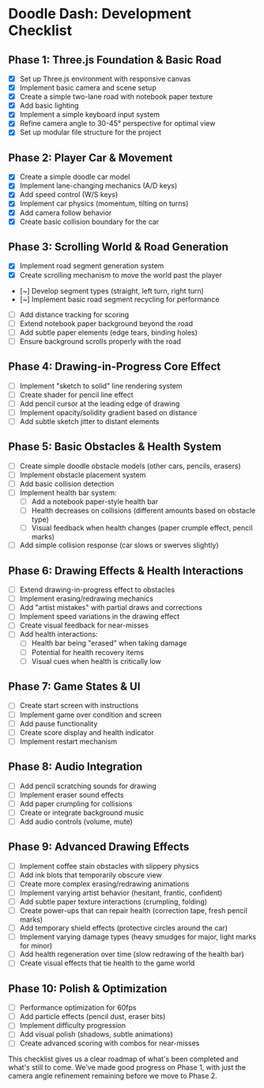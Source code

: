 # Doodle Dash: Development Checklist

## Phase 1: Three.js Foundation & Basic Road
- [x] Set up Three.js environment with responsive canvas
- [x] Implement basic camera and scene setup
- [x] Create a simple two-lane road with notebook paper texture
- [x] Add basic lighting
- [x] Implement a simple keyboard input system
- [x] Refine camera angle to 30-45° perspective for optimal view
- [x] Set up modular file structure for the project

## Phase 2: Player Car & Movement
- [x] Create a simple doodle car model
- [x] Implement lane-changing mechanics (A/D keys)
- [x] Add speed control (W/S keys)
- [x] Implement car physics (momentum, tilting on turns)
- [x] Add camera follow behavior
- [x] Create basic collision boundary for the car

## Phase 3: Scrolling World & Road Generation
- [x] Implement road segment generation system
- [x] Create scrolling mechanism to move the world past the player
- [~] Develop segment types (straight, left turn, right turn)
- [~] Implement basic road segment recycling for performance
- [ ] Add distance tracking for scoring
- [ ] Extend notebook paper background beyond the road
- [ ] Add subtle paper elements (edge tears, binding holes)
- [ ] Ensure background scrolls properly with the road

## Phase 4: Drawing-in-Progress Core Effect
- [ ] Implement "sketch to solid" line rendering system
- [ ] Create shader for pencil line effect
- [ ] Add pencil cursor at the leading edge of drawing
- [ ] Implement opacity/solidity gradient based on distance
- [ ] Add subtle sketch jitter to distant elements

## Phase 5: Basic Obstacles & Health System
- [ ] Create simple doodle obstacle models (other cars, pencils, erasers)
- [ ] Implement obstacle placement system
- [ ] Add basic collision detection
- [ ] Implement health bar system:
  - [ ] Add a notebook paper-style health bar
  - [ ] Health decreases on collisions (different amounts based on obstacle type)
  - [ ] Visual feedback when health changes (paper crumple effect, pencil marks)
- [ ] Add simple collision response (car slows or swerves slightly)

## Phase 6: Drawing Effects & Health Interactions
- [ ] Extend drawing-in-progress effect to obstacles
- [ ] Implement erasing/redrawing mechanics
- [ ] Add "artist mistakes" with partial draws and corrections
- [ ] Implement speed variations in the drawing effect
- [ ] Create visual feedback for near-misses
- [ ] Add health interactions:
  - [ ] Health bar being "erased" when taking damage
  - [ ] Potential for health recovery items
  - [ ] Visual cues when health is critically low

## Phase 7: Game States & UI
- [ ] Create start screen with instructions
- [ ] Implement game over condition and screen
- [ ] Add pause functionality
- [ ] Create score display and health indicator
- [ ] Implement restart mechanism

## Phase 8: Audio Integration
- [ ] Add pencil scratching sounds for drawing
- [ ] Implement eraser sound effects
- [ ] Add paper crumpling for collisions
- [ ] Create or integrate background music
- [ ] Add audio controls (volume, mute)

## Phase 9: Advanced Drawing Effects
- [ ] Implement coffee stain obstacles with slippery physics
- [ ] Add ink blots that temporarily obscure view
- [ ] Create more complex erasing/redrawing animations
- [ ] Implement varying artist behavior (hesitant, frantic, confident)
- [ ] Add subtle paper texture interactions (crumpling, folding)
- [ ] Create power-ups that can repair health (correction tape, fresh pencil marks)
- [ ] Add temporary shield effects (protective circles around the car)
- [ ] Implement varying damage types (heavy smudges for major, light marks for minor)
- [ ] Add health regeneration over time (slow redrawing of the health bar)
- [ ] Create visual effects that tie health to the game world

## Phase 10: Polish & Optimization
- [ ] Performance optimization for 60fps
- [ ] Add particle effects (pencil dust, eraser bits)
- [ ] Implement difficulty progression
- [ ] Add visual polish (shadows, subtle animations)
- [ ] Create advanced scoring with combos for near-misses

This checklist gives us a clear roadmap of what's been completed and what's still to come. We've made good progress on Phase 1, with just the camera angle refinement remaining before we move to Phase 2.